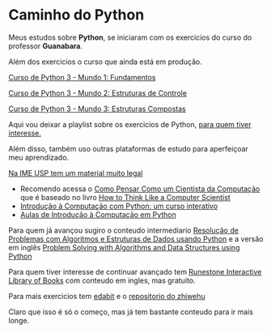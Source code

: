 # Caminho do Python


Meus estudos sobre **Python**, se iniciaram com os exercicios do curso do professor **Guanabara**.
 
Além dos exercicios o curso que ainda está em produção. 

[Curso de Python 3 - Mundo 1: Fundamentos](https://www.youtube.com/watch?v=S9uPNppGsGo&list=PLHz_AreHm4dlKP6QQCekuIPky1CiwmdI6&ab_channel=CursoemV%C3%ADdeo)

[Curso de Python 3 - Mundo 2: Estruturas de Controle](https://www.youtube.com/watch?v=nJkVHusJp6E&list=PLHz_AreHm4dk_nZHmxxf_J0WRAqy5Czye&ab_channel=CursoemV%C3%ADdeo)

[Curso de Python 3 - Mundo 3: Estruturas Compostas](https://www.youtube.com/watch?v=0LB3FSfjvao&list=PLHz_AreHm4dksnH2jVTIVNviIMBVYyFnH&ab_channel=CursoemV%C3%ADdeo)

Aqui vou deixar a playlist sobre os exercicios de Python, [para quem tiver interesse.](https://www.youtube.com/watch?v=nIHq1MtJaKs&list=PLHz_AreHm4dm6wYOIW20Nyg12TAjmMGT-&index=1&ab_channel=CursoemV%C3%ADdeo)

Além disso, também uso outras plataformas de estudo para aperfeiçoar meu aprendizado.

[Na IME USP tem um material muito legal](https://panda.ime.usp.br/panda)

- Recomendo acessa o [Como Pensar Como um Cientista da Computação](https://panda.ime.usp.br/pensepy/static/pensepy/index.html) que é baseado no livro [How to Think Like a Computer Scientist](https://runestone.academy/runestone/books/published/thinkcspy/index.html)
- [Introdução à Computação com Python: um curso interativo](https://panda.ime.usp.br/cc110/static/cc110/index.html)
- [Aulas de Introdução à Computação em Python](https://panda.ime.usp.br/aulasPython/static/aulasPython/index.html)

Para quem já avançou sugiro o conteudo intermediario [Resolução de Problemas com Algoritmos e Estruturas de Dados usando Python](https://panda.ime.usp.br/pythonds/static/pythonds_pt/index.html) e a versão em inglês [Problem Solving with Algorithms and Data Structures using Python](https://runestone.academy/runestone/books/published/pythonds/index.html)

Para quem tiver interesse de continuar avançado tem [Runestone Interactive Library of Books](https://runestone.academy/runestone/books/index) com conteudo em ingles, mas gratuito. 

Para mais exercicios tem [edabit](https://edabit.com/challenges/python3) e o [repositorio do zhiwehu](https://github.com/zhiwehu/Python-programming-exercises/blob/master/100%2B%20Python%20challenging%20programming%20exercises%20for%20Python%203.md)

Claro que isso é só o começo, mas já tem bastante conteudo para ir mais longe.
